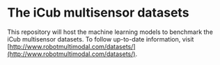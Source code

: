 # The iCub multisensor datasets
This repository will host the machine learning models to benchmark the iCub multisensor datasets. 
To follow up-to-date information, visit [http://www.robotmultimodal.com/datasets/](http://www.robotmultimodal.com/datasets/).
